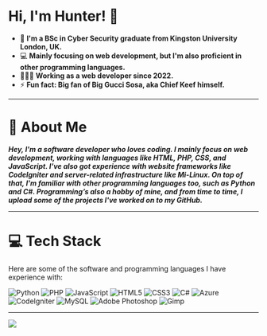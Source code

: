 # Hi, I'm Hunter! 👋

- 🏫 **I'm a BSc in Cyber Security graduate from Kingston University London, UK.**
- 💻 **Mainly focusing on web development, but I'm also proficient in other programming languages.**
- 👨🏼‍💻 **Working as a web developer since 2022.**
- ⚡ **Fun fact: Big fan of Big Gucci Sosa, aka Chief Keef himself.**

---

# 🔎 About Me
***Hey, I'm a software developer who loves coding. I mainly focus on web development, working with languages like HTML, PHP, CSS, and JavaScript. I've also got experience with website frameworks like CodeIgniter and server-related infrastructure like Mi-Linux. 
On top of that, I'm familiar with other programming languages too, such as Python and C#. Programming’s also a hobby of mine, and from time to time, I upload some of the projects I've worked on to my GitHub.***

---

# 💻 Tech Stack
Here are some of the software and programming languages I have experience with:

![Python](https://img.shields.io/badge/Python-3670A0?style=for-the-badge&logo=python&logoColor=ffdd54) 
![PHP](https://img.shields.io/badge/PHP-777BB4?style=for-the-badge&logo=php&logoColor=white) 
![JavaScript](https://img.shields.io/badge/JavaScript-323330?style=for-the-badge&logo=javascript&logoColor=F7DF1E) 
![HTML5](https://img.shields.io/badge/HTML5-E34F26?style=for-the-badge&logo=html5&logoColor=white) 
![CSS3](https://img.shields.io/badge/CSS3-1572B6?style=for-the-badge&logo=css3&logoColor=white) 
![C#](https://img.shields.io/badge/C%23-239120?style=for-the-badge&logo=csharp&logoColor=white) 
![Azure](https://img.shields.io/badge/Azure-0072C6?style=for-the-badge&logo=microsoftazure&logoColor=white) 
![CodeIgniter](https://img.shields.io/badge/CodeIgniter-EF4223?style=for-the-badge&logo=codeigniter&logoColor=white) 
![MySQL](https://img.shields.io/badge/MySQL-4479A1?style=for-the-badge&logo=mysql&logoColor=white) 
![Adobe Photoshop](https://img.shields.io/badge/Adobe%20Photoshop-31A8FF?style=for-the-badge&logo=adobe%20photoshop&logoColor=white) 
![Gimp](https://img.shields.io/badge/Gimp-657D8B?style=for-the-badge&logo=gimp&logoColor=FFFFFF)

---
[![](https://visitcount.itsvg.in/api?id=YxngHunter&icon=0&color=0)](https://visitcount.itsvg.in)
